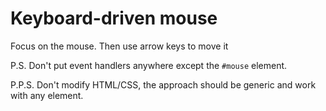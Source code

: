 # Keyboard-driven mouse

Focus on the mouse. Then use arrow keys to move it

P.S. Don't put event handlers anywhere except the `#mouse` element.

P.P.S. Don't modify HTML/CSS, the approach should be generic and work with any element.
